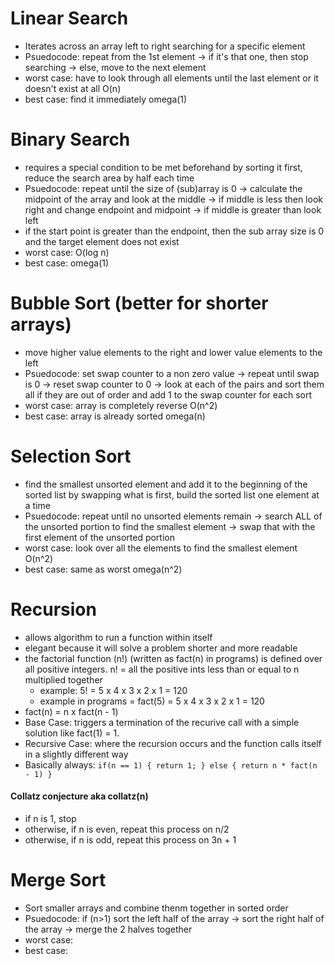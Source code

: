 # Linear Search
- Iterates across an array left to right searching for a specific element  
- Psuedocode: repeat from the 1st element -> if it's that one, then stop searching -> else, move to the next element  
- worst case: have to look through all elements until the last element or it doesn't exist at all O(n)  
- best case: find it immediately omega(1)  

# Binary Search
- requires a special condition to be met beforehand by sorting it first, reduce the search area by half each time  
- Psuedocode: repeat until the size of (sub)array is 0 -> calculate the midpoint of the array and look at the middle -> if middle is less then look right and change endpoint and midpoint -> if middle is greater than look left  
- if the start point is greater than the endpoint, then the sub array size is 0 and the target element does not exist  
- worst case: O(log n)  
- best case: omega(1)  

# Bubble Sort (better for shorter arrays)
- move higher value elements to the right and lower value elements to the left  
- Psuedocode: set swap counter to a non zero value -> repeat until swap is 0 -> reset swap counter to 0 -> look at each of the pairs and sort them all if they are out of order and add 1 to the swap counter for each sort  
- worst case: array is completely reverse O(n^2)  
- best case: array is already sorted omega(n)  

# Selection Sort
- find the smallest unsorted element and add it to the beginning of the sorted list by swapping what is first, build the sorted list one element at a time  
- Psuedocode: repeat until no unsorted elements remain -> search ALL of the unsorted portion to find the smallest element -> swap that with the first element of the unsorted portion  
- worst case: look over all the elements to find the smallest element O(n^2)
- best case: same as worst omega(n^2)

# Recursion
- allows algorithm to run a function within itself  
- elegant because it will solve a problem shorter and more readable  
- the factorial function (n!) (written as fact(n) in programs) is defined over all positive integers. n! = all the positive ints less than or equal to n multiplied together    
    - example: 5! = 5 x 4 x 3 x 2 x 1 = 120  
    - example in programs = fact(5) = 5 x 4 x 3 x 2 x 1 = 120  
- fact(n) = n x fact(n - 1)  
- Base Case: triggers a termination of the recurive call with a simple solution like fact(1) = 1.   
- Recursive Case: where the recursion occurs and the function calls itself in a slightly different way  
- Basically always: `if(n == 1) { return 1; } else { return n * fact(n - 1) }`  

#### Collatz conjecture aka collatz(n)
- if n is 1, stop    
- otherwise, if n is even, repeat this process on n/2  
- otherwise, if n is odd, repeat this process on 3n + 1  

# Merge Sort
- Sort smaller arrays and combine thenm together in sorted order 
- Psuedocode: if (n>1) sort the left half of the array -> sort the right half of the array -> merge the 2 halves together
- worst case: 
- best case: 
